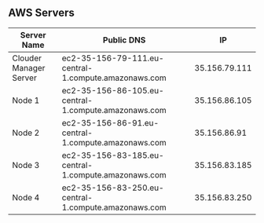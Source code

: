 ## AWS Servers

Server Name            | Public DNS                                            | IP
-----------------------|-------------------------------------------------------|---------------
Clouder Manager Server | ec2-35-156-79-111.eu-central-1.compute.amazonaws.com  | 35.156.79.111
Node 1                 | ec2-35-156-86-105.eu-central-1.compute.amazonaws.com  | 35.156.86.105
Node 2                 | ec2-35-156-86-91.eu-central-1.compute.amazonaws.com   | 35.156.86.91
Node 3                 | ec2-35-156-83-185.eu-central-1.compute.amazonaws.com  | 35.156.83.185
Node 4                 | ec2-35-156-83-250.eu-central-1.compute.amazonaws.com  | 35.156.83.250